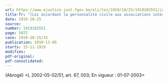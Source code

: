 ```yaml
---
url: https://www.ejustice.just.fgov.be/eli/loi/1919/10/25/1919102551/justel
title-fr: "[Loi accordant la personnalité civile aux associations internationales poursuivant un but philanthropique, religieux, scientifique, artistique ou pédagogique] (L 06-12-1954, art. 1) - (NOTE : Consultation des versions antérieures à partir du 01-01-1987 et mise à jour au 09-08-2000) Voir modification(s)"
date: 1919-10-25
source:
number: 1919102551
page: 5872
case: 1919-10-25/32
publication: 1919-11-05
starts: 15-11-1919
modifies:
pdf-original:
pdf-consolidated:
---
```


(Abrogé) <L 2002-05-02/51, art. 67, 003;  En vigueur :  01-07-2003>
